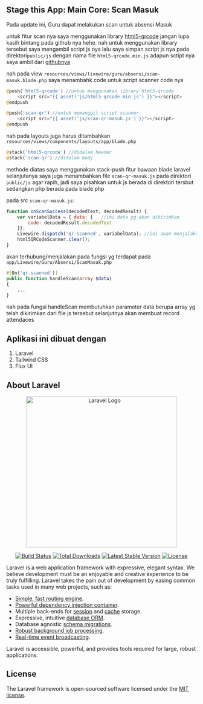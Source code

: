 ## Stage this App: Main Core: Scan Masuk
Pada update ini, Guru dapat melakukan scan untuk absensi Masuk

untuk fitur scan nya saya menggunakan library [html5-qrcode](https://github.com/mebjas/html5-qrcode/tree/master) jangan lupa kasih bintang pada github nya hehe.
nah untuk menggunakan library tersebut saya mengambil script js nya lalu saya simpan script js nya pada direktori`public/js` dengan nama file `html5-qrcode.min.js` adapun sctipt nya saya ambil dari [githubnya](https://github.com/mebjas/html5-qrcode/blob/master/minified/html5-qrcode.min.js)

nah pada view `resources/views/livewire/guru/absensi/scan-masuk.blade.php` saya menambahk code untuk script scanner code nya
```php
@push('html5-qrcode') //untuk menggunakan library html5-qrcode
    <script src="{{ asset('js/html5-qrcode.min.js') }}"></script>
@endpush

@push('scan-qr') //untuk memanggil script scanner
    <script src="{{ asset('js/scan-qr-masuk.js') }}"></script>
@endpush
```
nah pada layouts juga harus ditambahkan `resources/views/components/layouts/app/blade.php`
```php
@stack('html5-qrcode') //didalam header
@stack('scan-qr') //didalam body
```
methode diatas saya menggunakan stack-push fitur bawaan blade laravel
selanjutanya saya juga menambahkan file `scan-qr-masuk.js` pada direktori `public/js` agar rapih, jadi saya pisahkan untuk js berada di direktori tersbut sedangkan php berada pada blade php

pada src `scan-qr-masuk.js`:
```js
function onScanSuccess(decodedText, decodedResult) {
    var variabelData = { data: {   //ini data yg akan dikirimkan
        code: decodedResult.decodedText
    }};
    Livewire.dispatch('qr-scanned', variabelData); //ini akan menjalakan fungsi yg terdapat pada component livewire
    html5QRCodeScanner.clear();
}
```
akan terhubung/menjalakan pada fungsi yg terdapat pada `app/Livewire/Guru/Absensi/ScanMasuk.php`
```php
#[On('qr-scanned')]
public function handleScan(array $data)
{
    ...
}
```
nah pada fungsi handleScan membutuhkan parameter data berupa array yg telah dikirimkan dari file js tersebut
selanjutnya akan membuat record attendaces

## Aplikasi ini dibuat dengan
1. Laravel
2. Tailwind CSS
3. Flux UI

## About Laravel
<p align="center"><a href="https://laravel.com" target="_blank"><img src="https://raw.githubusercontent.com/laravel/art/master/logo-lockup/5%20SVG/2%20CMYK/1%20Full%20Color/laravel-logolockup-cmyk-red.svg" width="400" alt="Laravel Logo"></a></p>

<p align="center">
<a href="https://github.com/laravel/framework/actions"><img src="https://github.com/laravel/framework/workflows/tests/badge.svg" alt="Build Status"></a>
<a href="https://packagist.org/packages/laravel/framework"><img src="https://img.shields.io/packagist/dt/laravel/framework" alt="Total Downloads"></a>
<a href="https://packagist.org/packages/laravel/framework"><img src="https://img.shields.io/packagist/v/laravel/framework" alt="Latest Stable Version"></a>
<a href="https://packagist.org/packages/laravel/framework"><img src="https://img.shields.io/packagist/l/laravel/framework" alt="License"></a>
</p>


Laravel is a web application framework with expressive, elegant syntax. We believe development must be an enjoyable and creative experience to be truly fulfilling. Laravel takes the pain out of development by easing common tasks used in many web projects, such as:

- [Simple, fast routing engine](https://laravel.com/docs/routing).
- [Powerful dependency injection container](https://laravel.com/docs/container).
- Multiple back-ends for [session](https://laravel.com/docs/session) and [cache](https://laravel.com/docs/cache) storage.
- Expressive, intuitive [database ORM](https://laravel.com/docs/eloquent).
- Database agnostic [schema migrations](https://laravel.com/docs/migrations).
- [Robust background job processing](https://laravel.com/docs/queues).
- [Real-time event broadcasting](https://laravel.com/docs/broadcasting).

Laravel is accessible, powerful, and provides tools required for large, robust applications.

## License

The Laravel framework is open-sourced software licensed under the [MIT license](https://opensource.org/licenses/MIT).
